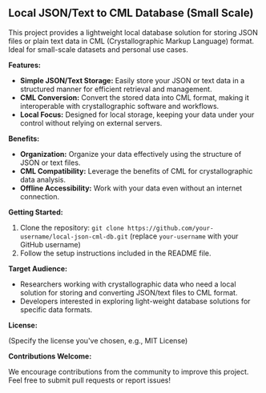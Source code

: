 ## Local JSON/Text to CML Database (Small Scale)

This project provides a lightweight local database solution for storing JSON files or plain text data in CML (Crystallographic Markup Language) format. Ideal for small-scale datasets and personal use cases.

**Features:**

* **Simple JSON/Text Storage:** Easily store your JSON or text data in a structured manner for efficient retrieval and management.
* **CML Conversion:** Convert the stored data into CML format, making it interoperable with crystallographic software and workflows.
* **Local Focus:** Designed for local storage, keeping your data under your control without relying on external servers.

**Benefits:**

* **Organization:** Organize your data effectively using the structure of JSON or text files.
* **CML Compatibility:** Leverage the benefits of CML for crystallographic data analysis.
* **Offline Accessibility:** Work with your data even without an internet connection.

**Getting Started:**

1. Clone the repository: `git clone https://github.com/your-username/local-json-cml-db.git` (replace `your-username` with your GitHub username)
2. Follow the setup instructions included in the README file.

**Target Audience:**

* Researchers working with crystallographic data who need a local solution for storing and converting JSON/text files to CML format.
* Developers interested in exploring light-weight database solutions for specific data formats.

**License:**

(Specify the license you've chosen, e.g., MIT License)

**Contributions Welcome:**

We encourage contributions from the community to improve this project. Feel free to submit pull requests or report issues!
